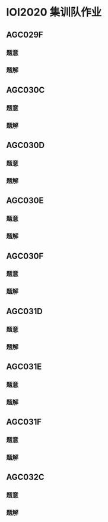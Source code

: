 # IOI2020 集训队作业

## **AGC029F**

### 题意



### 题解



## **AGC030C**

### 题意



### 题解



## **AGC030D**

### 题意



### 题解



## **AGC030E**

### 题意



### 题解



## **AGC030F**

### 题意



### 题解



## **AGC031D**

### 题意



### 题解



## **AGC031E**

### 题意



### 题解



## **AGC031F**

### 题意



### 题解



## **AGC032C**

### 题意



### 题解